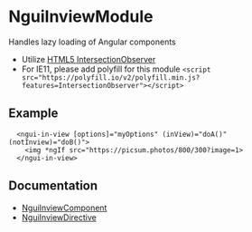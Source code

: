 # NguiInviewModule
Handles lazy loading of Angular components

- Utilize [HTML5 IntersectionObserver](https://developer.mozilla.org/en-US/docs/Web/API/Intersection_Observer_API)
- For IE11, please add polyfill for this module
  `<script src="https://polyfill.io/v2/polyfill.min.js?features=IntersectionObserver"></script>`

## Example
```
  <ngui-in-view [options]="myOptions" (inView)="doA()" (notInview)="doB()">
    <img *ngIf src="https://picsum.photos/800/300?image=1>
  </ngui-in-view>
```

## Documentation
* [NguiInviewComponent]()
* [NguiInviewDirective]()
